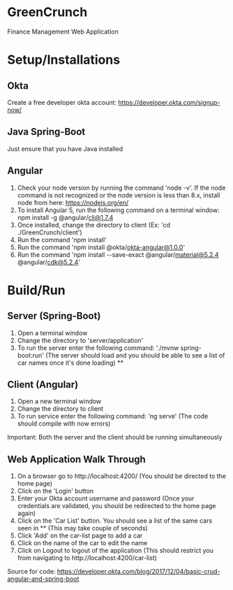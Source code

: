 # GreenCrunch
Finance Management Web Application

# Setup/Installations
## Okta
Create a free developer okta account: https://developer.okta.com/signup-now/

## Java Spring-Boot
Just ensure that you have Java installed

## Angular
1. Check your node version by running the command 'node -v'. If the node command is not recognized or the node version is less than 8.x, install node from here: https://nodejs.org/en/
2. To install Angular 5, run the following command on a terminal window: npm install -g @angular/cli@1.7.4 
3. Once installed, change the directory to client (Ex: 'cd ./GreenCrunch/client')
4. Run the command 'npm install' 
5. Run the command 'npm install @okta/okta-angular@1.0.0'
6. Run the command 'npm install --save-exact @angular/material@5.2.4 @angular/cdk@5.2.4'

# Build/Run
## Server (Spring-Boot)
1. Open a terminal window
2. Change the directory to 'server/application'
3. To run the server enter the following command: './mvnw spring-boot:run' (The server should load and you should be able to see a list of car names once it's done loading) **

## Client (Angular)
1. Open a new terminal window
2. Change the directory to client
3. To run service enter the following command: 'ng serve' (The code should compile with now errors)

Important: Both the server and the client should be running simultaneously

## Web Application Walk Through
1. On a browser go to http://localhost:4200/ (You should be directed to the home page)
2. Click on the 'Login' button
3. Enter your Okta account username and password (Once your credentials are validated, you should be redirected to the home page again)
4. Click on the 'Car List' button. You should see a list of the same cars seen in ** (This may take couple of seconds)
5. Click 'Add' on the car-list page to add a car
6. Click on the name of the car to edit the name
7. Click on Logout to logout of the application (This should restrict you from navigating to http://localhost:4200/car-list)

Source for code: https://developer.okta.com/blog/2017/12/04/basic-crud-angular-and-spring-boot
